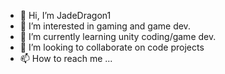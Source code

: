 - 👋 Hi, I’m JadeDragon1
- 👀 I’m interested in gaming and game dev.
- 🌱 I’m currently learning unity coding/game dev.
- 💞️ I’m looking to collaborate on code projects
- 📫 How to reach me ...

<!---
JadeDragon1/JadeDragon1 is a ✨ special ✨ repository because its `README.md` (this file) appears on your GitHub profile.
You can click the Preview link to take a look at your changes.
--->
